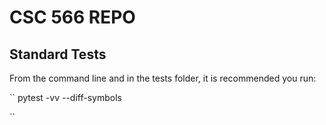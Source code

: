 # CSC 566 REPO

## Standard Tests
From the command line and in the tests folder, it is recommended you run:

``
pytest -vv --diff-symbols






``
